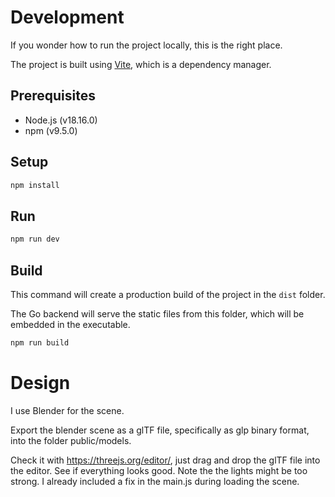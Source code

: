# Development
If you wonder how to run the project locally, this is the right place.

The project is built using [Vite](https://vitejs.dev/), which is a dependency manager.

## Prerequisites
- Node.js (v18.16.0)
- npm (v9.5.0)

## Setup
```bash
npm install
```

## Run
```bash
npm run dev
```

## Build
This command will create a production build of the project in the `dist` folder.

The Go backend will serve the static files from this folder, which will be embedded in the executable.
```bash
npm run build
```

# Design
I use Blender for the scene.

Export the blender scene as a glTF file, specifically as glp binary format, into the folder public/models.

Check it with https://threejs.org/editor/, just drag and drop the glTF file into the editor. See if everything looks good. Note the the lights might be too strong. I already included a fix in the main.js during loading the scene.